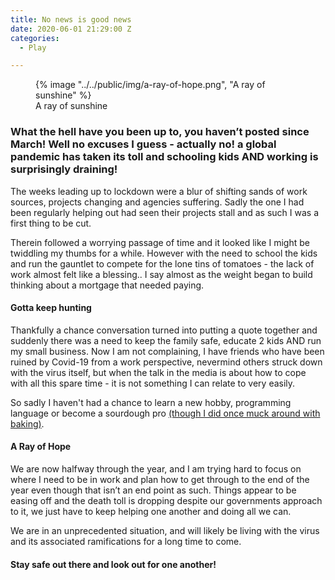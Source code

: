 ```yaml
---
title: No news is good news
date: 2020-06-01 21:29:00 Z
categories:
  - Play

---
```

<figure>
      {% image "../../public/img/a-ray-of-hope.png", "A ray of sunshine" %}
   <figcaption>A ray of sunshine</figcaption>
</figure>

### What the hell have you been up to, you haven’t posted since March! Well no excuses I guess - actually no! a global pandemic has taken its toll and schooling kids AND working is surprisingly draining!

The weeks leading up to lockdown were a blur of shifting sands of work sources, projects changing and agencies suffering. Sadly the one I had been regularly helping out had seen their projects stall and as such I was a first thing to be cut.

<!--more-->

Therein followed a worrying passage of time and it looked like I might be twiddling my thumbs for a while. However with the need to school the kids and run the gauntlet to compete for the lone tins of tomatoes - the lack of work almost felt like a blessing.. I say almost as the weight began to build thinking about a mortgage that needed paying.

#### Gotta keep hunting

Thankfully a chance conversation turned into putting a quote together and suddenly there was a need to keep the family safe, educate 2 kids AND run my small business. Now I am not complaining, I have friends who have been ruined by Covid-19 from a work perspective, nevermind others struck down with the virus itself, but when the talk in the media is about how to cope with all this spare time - it is not something I can relate to very easily.

So sadly I haven't had a chance to learn a new hobby, programming language or become a sourdough pro [(though I did once muck around with baking)](https://www.sushkelly.co.uk/play/2017/12/31/bring-forth-the-sourdough.html).

#### A Ray of Hope

We are now halfway through the year, and I am trying hard to focus on where I need to be in work and plan how to get through to the end of the year even though that isn’t an end point as such. Things appear to be easing off and the death toll is dropping despite our governments approach to it, we just have to keep helping one another and doing all we can.

We are in an unprecedented situation, and will likely be living with the virus and its associated ramifications for a long time to come.

#### Stay safe out there and look out for one another!
